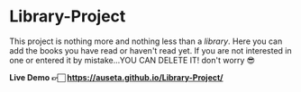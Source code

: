 # Library-Project

This project is nothing more and nothing less than a *library*. Here you can add the books you have read or haven't read yet. If you are not interested in one or entered it by mistake...YOU CAN DELETE IT! don't worry 😎

**Live Demo 👉🏻 https://auseta.github.io/Library-Project/**
